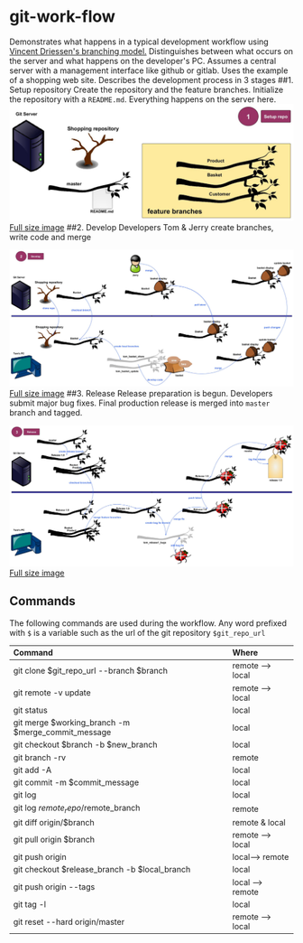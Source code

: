 # git-work-flow

Demonstrates what happens in a typical development workflow using [Vincent Driessen's branching model.](http://nvie.com/posts/a-successful-git-branching-model/) Distinguishes between what occurs on the server and what happens on the developer's PC. Assumes a central server with a management interface like github or gitlab. Uses the example of a shopping web site.
Describes the development process in 3 stages
##1. Setup repository
Create the repository and the feature branches. Initialize the repository with a `README.md`. Everything happens on the server here.
![alt text](images/gitflow1.jpg "Stage 1. Setup repo")
[Full size image](https://raw.githubusercontent.com/PhilCorcoran/git-work-flow/master/images/gitflow1.jpg)
##2. Develop
Developers Tom &amp; Jerry create branches, write code and merge

![alt text](images/gitflow2.jpg "Stage 2. Developing")
[Full size image](https://raw.githubusercontent.com/PhilCorcoran/git-work-flow/master/images/gitflow2.jpg)
##3. Release
Release preparation is begun. Developers submit major bug fixes. Final production release is merged into `master` branch and tagged.

![alt text](images/gitflow3.jpg "Stage 3. Releasing")
[Full size image](https://raw.githubusercontent.com/PhilCorcoran/git-work-flow/master/images/gitflow3.jpg)

## Commands
The following commands are used during the workflow. Any word prefixed with `$` is a variable such as the url of the git repository `$git_repo_url`

| Command                                            | Where            |
|:---------------------------------------------------|:-----------------|
| git clone $git_repo_url --branch $branch           | remote --> local |
| git remote -v update                               | remote --> local |
| git status                                         | local            |
| git merge $working_branch -m $merge_commit_message | local            |
| git checkout $branch -b $new_branch                | local            |
| git branch -rv                                     | remote           |
| git add -A                                         | local            |
| git commit -m $commit_message                      | local            |
| git log                                            | local            |
| git log $remote_repo/$remote_branch                | remote           |
| git diff origin/$branch                            | remote & local   |
| git pull origin $branch                            | remote --> local |
| git push origin                                    | local--> remote  |
| git checkout $release_branch -b $local_branch      | local            |
| git push origin --tags                             | local --> remote |
| git tag -l                                         | local            |
| git reset --hard origin/master                     | remote --> local |

